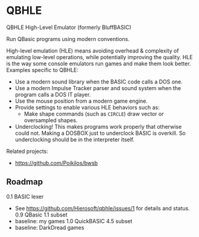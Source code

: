 # QBHLE
QBHLE High-Level Emulator (formerly BluffBASIC)

Run QBasic programs using modern conventions.

High-level emulation (HLE) means avoiding overhead & complexity of emulating low-level operations, while potentially improving the quality. HLE is the way some console emulators run games and make them look better. Examples specific to QBHLE:
- Use a modern sound library when the BASIC code calls a DOS one.
- Use a modern Impulse Tracker parser and sound system when the program calls a DOS IT player.
- Use the mouse position from a modern game engine.
- Provide settings to enable various HLE behaviors such as:
  - Make shape commands (such as `CIRCLE`) draw vector or oversampled shapes.
- Underclocking! This makes programs work properly that otherwise could not. Making a DOSBOX just to underclock BASIC is overkill. So underclocking should be in the interpreter itself.


Related projects:
- https://github.com/Poikilos/bwsb

## Roadmap
0.1 BASIC lexer
   - See https://github.com/Hierosoft/qbhle/issues/1 for details and status.
0.9 QBasic 1.1 subset
   - baseline: my games
1.0 QuickBASIC 4.5 subset
   - baseline: DarkDread games
